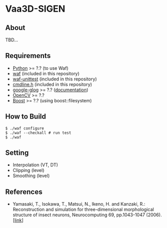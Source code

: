 # Vaa3D-SIGEN

## About

TBD...

## Requirements

* [Python](https://www.python.org/) >= ?.? (to use Waf)
* [waf](https://waf.io/) (included in this repository)
* [waf-unittest](https://github.com/tanakh/waf-unittest) (included in this repository)
* [cmdline.h](https://github.com/tanakh/cmdline) (included in this repository)
* [google-glog](https://github.com/google/glog) >= ?.? ([documentation](http://google-glog.googlecode.com/svn/trunk/doc/glog.html))
* [OpenCV](http://opencv.org/) >= ?.?
* [Boost](http://www.boost.org/) >= ?.? (using boost::filesystem)

## How to Build

```
$ ./waf configure
$ ./waf --checkall # run test
$ ./waf
```

## Setting

* Interpolation (VT, DT)
* Clipping (level)
* Smoothing (level)

## References

* Yamasaki, T., Isokawa, T., Matsui, N., Ikeno, H. and Kanzaki, R.: Reconstruction and simulation for three-dimensional morphological structure of insect neurons, Neurocomputing 69, pp.1043-1047 (2006). \[[link](http://dx.doi.org/10.1016/j.neucom.2005.12.042)\]
